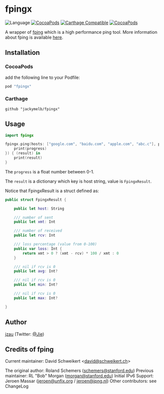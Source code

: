 # fpingx

![Language](https://img.shields.io/badge/language-Swift%204.0-orange.svg)
[![CocoaPods](https://img.shields.io/cocoapods/v/fpingx.svg)]()
[![Carthage Compatible](https://img.shields.io/badge/Carthage-✓-4BC51D.svg?style=flat)](https://github.com/Carthage/Carthage)
[![CocoaPods](https://img.shields.io/cocoapods/p/fpingx.svg)]()


A wrapper of [fping](https://github.com/schweikert/fping) which is a high performance ping tool. More information about fping is available [here](https://fping.org/).

## Installation

### CocoaPods

add the following line to your Podfile:

``` ruby
pod "fpingx"
```

### Carthage

``` 
github "jackymelb/fpingx"
```


## Usage

``` swift
import fpingx

fpingx.ping(hosts: ["google.com", "baidu.com", "apple.com", "abc.c"], progress: { (progress) in
    print(progress)
}) { (result) in
    print(result)
}
```

The `progress` is a float number between 0-1.

The `result` is a dictionary which key is host string, value is `FpingxResult`.

Notice that FpingxResult is a struct defined as:

``` swift
public struct FpingxResult {

    public let host: String

    /// number of sent
    public let xmt: Int

    /// number of received
    public let rcv: Int

    /// loss percentage (value from 0-100)
    public var loss: Int {
        return xmt > 0 ? (xmt - rcv) * 100 / xmt : 0
    }

    /// nil if rcv is 0
    public let avg: Int?

    /// nil if rcv is 0
    public let min: Int?

    /// nil if rcv is 0
    public let max: Int?

}

```

## Author

[jzau](https://github.com/jzau) (Twitter: [@Jie](https://twitter.com/jzzzau))

## Credits of fping

Current maintainer: David Schweikert \<david@schweikert.ch\>

The original author: Roland Schemers (schemers@stanford.edu) Previous maintainer: RL "Bob" Morgan (morgan@stanford.edu) Initial IPv6 Support: Jeroen Massar (jeroen@unfix.org / jeroen@ipng.nl) Other contributors: see ChangeLog